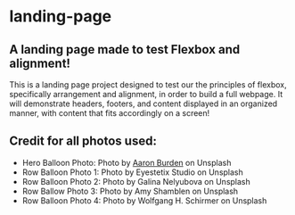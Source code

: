 # landing-page

## A landing page made to test Flexbox and alignment!

This is a landing page project designed to test our the principles of flexbox, specifically arrangement and alignment, in order to build a full webpage. It will demonstrate headers, footers, and content displayed in an organized manner, with content that fits accordingly on a screen! 

## Credit for all photos used: 

- Hero Balloon Photo: Photo by [Aaron Burden](https://unsplash.com/@aaronburden?utm_source=unsplash&utm_medium=referral&utm_content=creditCopyText) on Unsplash
- Row Balloon Photo 1: Photo by Eyestetix Studio on Unsplash
- Row Balloon Photo 2: Photo by Galina Nelyubova on Unsplash
- Row Ballow Photo 3: Photo by Amy Shamblen on Unsplash
- Row Balloon Photo 4: Photo by Wolfgang H. Schirmer on Unsplash

